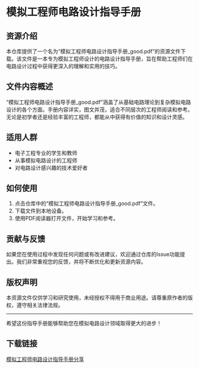 # 模拟工程师电路设计指导手册

## 资源介绍

本仓库提供了一个名为“模拟工程师电路设计指导手册_good.pdf”的资源文件下载。该文件是一本专为模拟工程师设计的电路设计指导手册，旨在帮助工程师们在电路设计过程中获得更深入的理解和实用的技巧。

## 文件内容概述

“模拟工程师电路设计指导手册_good.pdf”涵盖了从基础电路理论到复杂模拟电路设计的各个方面。手册内容详实，图文并茂，适合不同层次的工程师阅读和参考。无论是初学者还是经验丰富的工程师，都能从中获得有价值的知识和设计灵感。

## 适用人群

- 电子工程专业的学生和教师
- 从事模拟电路设计的工程师
- 对电路设计感兴趣的技术爱好者

## 如何使用

1. 点击仓库中的“模拟工程师电路设计指导手册_good.pdf”文件。
2. 下载文件到本地设备。
3. 使用PDF阅读器打开文件，开始学习和参考。

## 贡献与反馈

如果您在使用过程中发现任何问题或有改进建议，欢迎通过仓库的Issue功能提出。我们非常重视您的反馈，并将不断优化和更新资源内容。

## 版权声明

本资源文件仅供学习和研究使用，未经授权不得用于商业用途。请尊重原作者的版权，遵守相关法律法规。

---

希望这份指导手册能够帮助您在模拟电路设计领域取得更大的进步！

## 下载链接

[模拟工程师电路设计指导手册分享](https://pan.quark.cn/s/7c29b72ae051)
